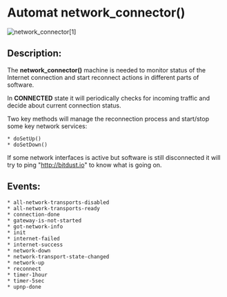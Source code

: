 # Automat network_connector()


![network_connector[1]](http://bitdust.io/bitpie/p2p/network_connector.png)


## Description:    
    
The __network_connector()__ machine is needed to monitor status of the Internet connection
and start reconnect actions in different parts of software.

In __CONNECTED__ state it will periodically checks for incoming traffic and decide about
current connection status.

Two key methods will manage the reconnection process and start/stop some key network services:
    
    * doSetUp() 
    * doSetDown()
    
If some network interfaces is active but software is still disconnected 
it will try to ping "http://bitdust.io" to know what is going on.


## Events:
    * all-network-transports-disabled
    * all-network-transports-ready
    * connection-done
    * gateway-is-not-started
    * got-network-info
    * init
    * internet-failed
    * internet-success
    * network-down
    * network-transport-state-changed
    * network-up
    * reconnect
    * timer-1hour
    * timer-5sec
    * upnp-done